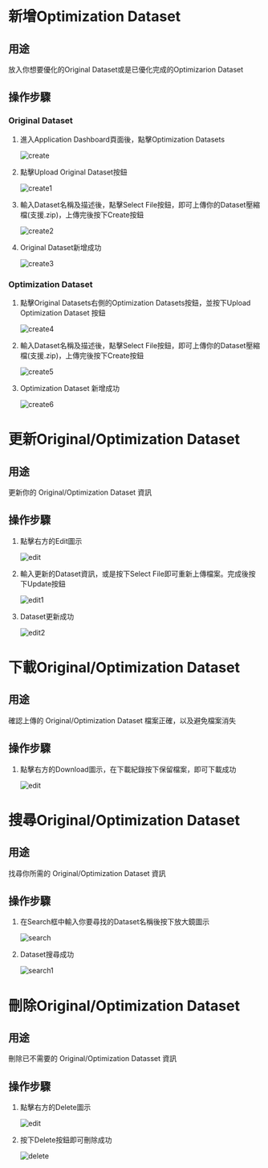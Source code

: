 # 新增Optimization Dataset

## 用途

放入你想要優化的Original Dataset或是已優化完成的Optimizarion Dataset

## 操作步驟

### Original Dataset

1. 進入Application  Dashboard頁面後，點擊Optimization Datasets
    
    ![create](images/application_dataset/create.png)
    
2. 點擊Upload Original Dataset按鈕
    
    ![create1](images/application_dataset/create1.png)
    
3. 輸入Dataset名稱及描述後，點擊Select File按鈕，即可上傳你的Dataset壓縮檔(支援.zip)，上傳完後按下Create按鈕
    
    ![create2](images/application_dataset/create2.png)
    
4. Original Dataset新增成功
    
    ![create3](images/application_dataset/create3.png)
    

### Optimization Dataset

1. 點擊Original Datasets右側的Optimization Datasets按鈕，並按下Upload Optimization Dataset 按鈕
    
    ![create4](images/application_dataset/create4.png)
    
2. 輸入Dataset名稱及描述後，點擊Select File按鈕，即可上傳你的Dataset壓縮檔(支援.zip)，上傳完後按下Create按鈕
    
    ![create5](images/application_dataset/create5.png)
    
3. Optimization Dataset 新增成功
    
    ![create6](images/application_dataset/create6.png)


# 更新Original/Optimization Dataset

## 用途

更新你的 Original/Optimization Dataset 資訊

## 操作步驟

1. 點擊右方的Edit圖示
    
    ![edit](images/application_dataset/edit.png)

2. 輸入更新的Dataset資訊，或是按下Select File即可重新上傳檔案。完成後按下Update按鈕
    
    ![edit1](images/application_dataset/edit1.png)

3. Dataset更新成功
    
    ![edit2](images/application_dataset/edit2.png)


# 下載Original/Optimization Dataset

## 用途

確認上傳的 Original/Optimization Dataset 檔案正確，以及避免檔案消失

## 操作步驟

1. 點擊右方的Download圖示，在下載紀錄按下保留檔案，即可下載成功
    
    ![edit](images/application_dataset/edit.png)


# 搜尋Original/Optimization Dataset

## 用途

找尋你所需的 Original/Optimization Dataset 資訊

## 操作步驟

1. 在Search框中輸入你要尋找的Dataset名稱後按下放大鏡圖示

    ![search](images/application_dataset/search.png)

2. Dataset搜尋成功

    ![search1](images/application_dataset/search1.png)


# 刪除Original/Optimization Dataset

## 用途

刪除已不需要的 Original/Optimization Datasset 資訊

## 操作步驟

1. 點擊右方的Delete圖示
    
    ![edit](images/application_dataset/edit.png)

2. 按下Delete按鈕即可刪除成功
    
    ![delete](images/application_dataset/delete.png)